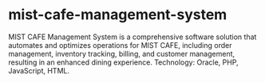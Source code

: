 # mist-cafe-management-system
MIST CAFE Management System is a comprehensive software solution that automates and optimizes operations for MIST CAFE, including order management, inventory tracking, billing, and customer management, resulting in an enhanced dining experience. Technology: Oracle, PHP, JavaScript, HTML.
